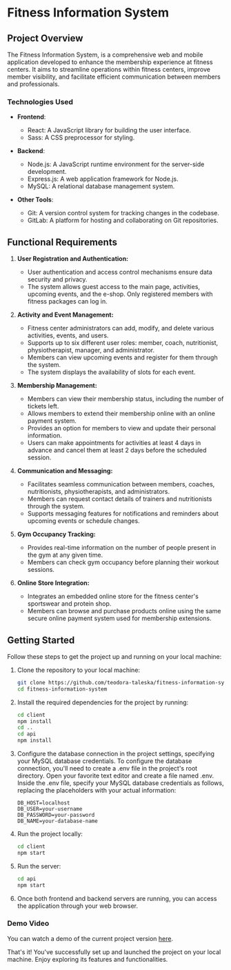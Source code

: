 # Fitness Information System
## Project Overview

The Fitness Information System, is a comprehensive web and mobile application developed to enhance the membership experience at fitness centers. It aims to streamline operations within fitness centers, improve member visibility, and facilitate efficient communication between members and professionals.

### Technologies Used

- **Frontend**:
  - React: A JavaScript library for building the user interface.
  - Sass: A CSS preprocessor for styling.
  
- **Backend**:
  - Node.js: A JavaScript runtime environment for the server-side development.
  - Express.js: A web application framework for Node.js.
  - MySQL: A relational database management system.
  
- **Other Tools**:
  - Git: A version control system for tracking changes in the codebase.
  - GitLab: A platform for hosting and collaborating on Git repositories.

## Functional Requirements

1. **User Registration and Authentication:**
   - User authentication and access control mechanisms ensure data security and privacy.
   - The system allows guest access to the main page, activities, upcoming events, and the e-shop. Only registered members with fitness packages can log in.

2. **Activity and Event Management:**
   - Fitness center administrators can add, modify, and delete various activities, events, and users.
   - Supports up to six different user roles: member, coach, nutritionist, physiotherapist, manager, and administrator.
   - Members can view upcoming events and register for them through the system.
   - The system displays the availability of slots for each event.

3. **Membership Management:**
   - Members can view their membership status, including the number of tickets left.
   - Allows members to extend their membership online with an online payment system.
   - Provides an option for members to view and update their personal information.
   - Users can make appointments for activities at least 4 days in advance and cancel them at least 2 days before the scheduled session.

4. **Communication and Messaging:**
   - Facilitates seamless communication between members, coaches, nutritionists, physiotherapists, and administrators.
   - Members can request contact details of trainers and nutritionists through the system.
   - Supports messaging features for notifications and reminders about upcoming events or schedule changes.

5. **Gym Occupancy Tracking:**
   - Provides real-time information on the number of people present in the gym at any given time.
   - Members can check gym occupancy before planning their workout sessions.

6. **Online Store Integration:**
   - Integrates an embedded online store for the fitness center's sportswear and protein shop.
   - Members can browse and purchase products online using the same secure online payment system used for membership extensions.

## Getting Started

Follow these steps to get the project up and running on your local machine:

1. Clone the repository to your local machine:

   ```bash
   git clone https://github.com/teodora-taleska/fitness-information-system.git
   cd fitness-information-system
   ```
   
2. Install the required dependencies for the project by running:

   ```bash
   cd client
   npm install
   cd ..
   cd api
   npm install
   ```

3. Configure the database connection in the project settings, specifying your MySQL database credentials.
To configure the database connection, you'll need to create a .env file in the project's root directory. Open your favorite text editor and create a file named .env. Inside the .env file, specify your MySQL database credentials as follows, replacing the placeholders with your actual information:

    ```env
    DB_HOST=localhost
    DB_USER=your-username
    DB_PASSWORD=your-password
    DB_NAME=your-database-name
    ```

4. Run the project locally:

   ```bash
   cd client
   npm start
   ```
   
5. Run the server:

    ```bash
    cd api
    npm start
    ```
    
6. Once both frontend and backend servers are running, you can access the application through your web browser.

### Demo Video
You can watch a demo of the current project version [here](https://www.youtube.com/watch?v=FcJlCWMqp9w).

That's it! You've successfully set up and launched the project on your local machine. Enjoy exploring its features and functionalities.
